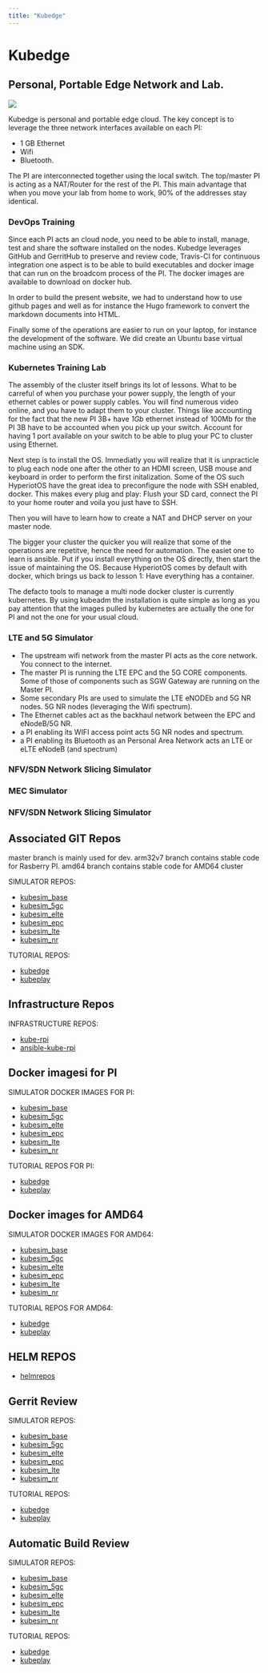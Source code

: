 ```yaml
---
title: "Kubedge"
---
```


# Kubedge

## Personal, Portable Edge Network and Lab. 

![](/images/raspberrypi/IMG_0339.JPG)


Kubedge is personal and portable edge cloud. The
key concept is to leverage the three
network interfaces available on each PI:
- 1 GB Ethernet
- Wifi
- Bluetooth.

The PI are interconnected together using the local
switch. The top/master PI is acting as a NAT/Router
for the rest of the PI. This main advantage that 
when you move your lab from home to work, 90% of the
addresses stay identical. 

### DevOps Training

Since each PI acts an cloud node, you need to be able
to install, manage, test and share the software installed on the nodes.
Kubedge leverages GitHub and GerritHub to preserve and review code,
Travis-CI for continuous integration one aspect is to be able
to build executables and docker image that can run on the broadcom process
of the PI. The docker images are available to download on docker hub.

In order to build the present website, we had to understand how to use
github pages and well as for instance the Hugo framework to convert the
markdown documents into HTML.

Finally some of the operations are easier to run on your laptop, for
instance the development of the software. We did create an Ubuntu base
virtual machine using an SDK. 

### Kubernetes Training Lab

The assembly of the cluster itself brings its lot of lessons. What to
be carreful of when you purchase your power supply, the length of your
ethernet cables or power supply cables. You will find numerous video online,
and you have to adapt them to your cluster. Things like accounting for the 
fact that the new PI 3B+ have *1Gb* ethernet instead of 100Mb for the PI 3B have
to be accounted when you pick up your switch. Account for having 1 port available
on your switch to be able to plug your PC to cluster using Ethernet.

Next step is to install the OS. Immediatly you will realize that it is unpracticle
to plug each node one after the other to an HDMI screen, USB mouse and keyboard in
order to perform the first initalization. Some of the OS such HyperiotOS have the 
great idea to preconfigure the node with SSH enabled, docker. This makes every plug
and play: Flush your SD card, connect the PI to your home router and voila you just
have to SSH.

Then you will have to learn how to create a NAT and DHCP server on your master node.

The bigger your cluster the quicker you will realize that some of the operations
are repetitve, hence the need for automation. The easiet one to learn is ansible. 
Put if you install everything on the OS directly, then start the issue of maintaining the OS.
Because HyperiotOS comes by default with docker, which brings us back to lesson 1: Have everything
has a container.

The defacto tools to manage a multi node docker cluster is currently kubernetes. By using
kubeadm the installation is quite simple as long as you pay attention that the images pulled
by kubernetes are actually the one for PI and not the one for your usual cloud.


### LTE and 5G Simulator

- The upstream wifi network from the master PI acts as the core network. You connect to the internet.
- The master PI is running the LTE EPC and the 5G CORE components. Some of those of components such
as SGW Gateway are running on the Master PI.
- Some secondary PIs are used to simulate the LTE eNODEb and 5G NR nodes. 
5G NR nodes (leveraging the Wifi spectrum).
- The Ethernet cables act as the backhaul network between the EPC and eNodeB/5G NR.
- a PI enabling its WIFI access point acts 5G NR nodes and spectrum.
- a PI enabling its Bluetooth as an Personal Area Network acts an LTE or eLTE eNodeB (and spectrum)

### NFV/SDN Network Slicing Simulator

### MEC Simulator

### NFV/SDN Network Slicing Simulator

## Associated GIT Repos

master branch is mainly used for dev.
arm32v7 branch contains stable code for Rasberry PI.
amd64 branch contains stable code for AMD64 cluster

SIMULATOR REPOS:

- [kubesim_base](https://github.com/kubedge/kubesim_base)
- [kubesim_5gc](https://github.com/kubedge/kubesim_5gc)
- [kubesim_elte](https://github.com/kubedge/kubesim_elte)
- [kubesim_epc](https://github.com/kubedge/kubesim_epc)
- [kubesim_lte](https://github.com/kubedge/kubesim_lte)
- [kubesim_nr](https://github.com/kubedge/kubesim_nr)

TUTORIAL REPOS:

- [kubedge](https://github.com/kubedge/kubedge)
- [kubeplay](https://github.com/kubedge/kubeplay)

## Infrastructure Repos

INFRASTRUCTURE REPOS:

- [kube-rpi](https://github.com/kubedge/kube-rpi)
- [ansible-kube-rpi](https://github.com/kubedge/ansible-kube-rpi)

## Docker imagesi for PI

SIMULATOR DOCKER IMAGES FOR PI:

- [kubesim_base](https://hub.docker.com/r/hack4easy/kubesim_base-arm32v7)
- [kubesim_5gc](https://hub.docker.com/r/hack4easy/kubesim_5gc-arm32v7)
- [kubesim_elte](https://hub.docker.com/r/hack4easy/kubesim_elte-arm32v7)
- [kubesim_epc](https://hub.docker.com/r/hack4easy/kubesim_epc-arm32v7)
- [kubesim_lte](https://hub.docker.com/r/hack4easy/kubesim_lte-arm32v7)
- [kubesim_nr](https://hub.docker.com/r/hack4easy/kubesim_nr-arm32v7)

TUTORIAL REPOS FOR PI:

- [kubedge](https://hub.docker.com/r/kubedge1/kubedge-arm32v7)
- [kubeplay](https://hub.docker.com/r/kubedge1/kubeplay-arm32v7)

## Docker images for AMD64

SIMULATOR DOCKER IMAGES FOR AMD64:

- [kubesim_base](https://hub.docker.com/r/hack4easy/kubesim_base-amd64)
- [kubesim_5gc](https://hub.docker.com/r/hack4easy/kubesim_5gc-amd64)
- [kubesim_elte](https://hub.docker.com/r/hack4easy/kubesim_elte-amd64)
- [kubesim_epc](https://hub.docker.com/r/hack4easy/kubesim_epc-amd64)
- [kubesim_lte](https://hub.docker.com/r/hack4easy/kubesim_lte-amd64)
- [kubesim_nr](https://hub.docker.com/r/hack4easy/kubesim_nr-amd64)

TUTORIAL REPOS FOR AMD64:

- [kubedge](https://hub.docker.com/r/kubedge1/kubedge-amd64)
- [kubeplay](https://hub.docker.com/r/kubedge1/kubeplay-amd64)


## HELM REPOS

- [helmrepos](https://github.com/kubedge/helmrepos)

## Gerrit Review

SIMULATOR REPOS:

- [kubesim_base](https://review.gerrithub.io/#/admin/projects/kubedge/kubesim_base)
- [kubesim_5gc](https://review.gerrithub.io/#/admin/projects/kubedge/kubesim_5gc)
- [kubesim_elte](https://review.gerrithub.io/#/admin/projects/kubedge/kubesim_elte)
- [kubesim_epc](https://review.gerrithub.io/#/admin/projects/kubedge/kubesim_epc)
- [kubesim_lte](https://review.gerrithub.io/#/admin/projects/kubedge/kubesim_lte)
- [kubesim_nr](https://review.gerrithub.io/#/admin/projects/kubedge/kubesim_nr)

TUTORIAL REPOS:

- [kubedge](https://review.gerrithub.io/#/admin/projects/kubedge/kubedge)
- [kubeplay](https://review.gerrithub.io/#/admin/projects/kubedge/kubeplay)

## Automatic Build Review

SIMULATOR REPOS:

- [kubesim_base](https://travis-ci.com/kubedge/kubesim_base)
- [kubesim_5gc](https://travis-ci.com/kubedge/kubesim_5gc)
- [kubesim_elte](https://travis-ci.com/kubedge/kubesim_elte)
- [kubesim_epc](https://travis-ci.com/kubedge/kubesim_epc)
- [kubesim_lte](https://travis-ci.com/kubedge/kubesim_lte)
- [kubesim_nr](https://travis-ci.com/kubedge/kubesim_nr)

TUTORIAL REPOS:

- [kubedge](https://travis-ci.com/kubedge/kubedge)
- [kubeplay](https://travis-ci.com/kubedge/kubeplay)

